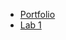 * [Portfolio](https://github.com/NielsV8/2imd-webtechadvanced-portfolio)
* [Lab 1](https://github.com/SenneChristiaens/2imd-webtechadvanced-lab1)